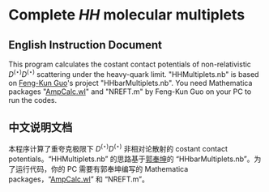 # Complete *HH* molecular multiplets

## English Instruction Document

This program calculates the costant contact potentials of non-relativistic $D^{(\star)}D^{(\star)}$ scattering under the heavy-quark limit. "HHMultiplets.nb" is based on [Feng-Kun Guo](https://github.com/fkguo)'s project "HHbarMultiplets.nb". You need Mathematica packages "[AmpCalc.wl](https://github.com/fkguo/AmpCalc)" and "NREFT.m" by Feng-Kun Guo on your PC to run the codes.

## 中文说明文档

本程序计算了重夸克极限下 $D^{(\star)}D^{(\star)}$ 非相对论散射的 costant contact potentials。“HHMultiplets.nb” 的思路基于[郭奉坤](https://github.com/fkguo)的 “HHbarMultiplets.nb”。为了运行代码，你的 PC 需要有郭奉坤编写的 Mathematica packages，“[AmpCalc.wl](https://github.com/fkguo/AmpCalc)” 和 “NREFT.m”。
